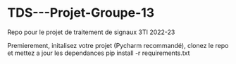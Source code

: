 # TDS---Projet-Groupe-13
Repo pour le projet de traitement de signaux 3TI 2022-23

Premierement, initalisez votre projet (Pycharm recommandé), clonez le repo et mettez a jour les dependances
pip install -r requirements.txt
